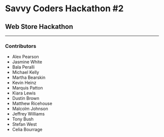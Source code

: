 # Savvy Coders Hackathon \#2
## Web Store Hackathon

---

### Contributors
+ Alex Pearson
+ Jasmine White
+ Bala Peralli
+ Michael Kelly
+ Martha Bearskin
+ Kevin Heinz
+ Marquis Patton
+ Kiara Lewis
+ Dustin Brown
+ Matthew Ricehouse
+ Malcolm Johnson
+ Jeffrey Williams
+ Tony Bush
+ Stefan West
+ Celia Bourrage
